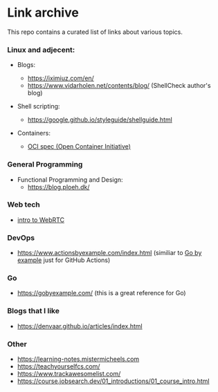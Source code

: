# Link archive

This repo contains a curated list of links about various topics.

### Linux and adjecent:

- Blogs:

  - https://iximiuz.com/en/
  - https://www.vidarholen.net/contents/blog/ (ShellCheck author's blog)

- Shell scripting:
  - https://google.github.io/styleguide/shellguide.html
- Containers:
  - [OCI spec (Open Container Initiative)](https://github.com/opencontainers/runtime-spec/blob/main/spec.md)

### General Programming
- Functional Programming and Design:
  - https://blog.ploeh.dk/
### Web tech

- [intro to WebRTC](https://www.html5rocks.com/en/tutorials/webrtc/basics/#toc-first)
### DevOps
- https://www.actionsbyexample.com/index.html (similiar to [Go by example](https://gobyexample.com) just for GitHub Actions)
### Go
- https://gobyexample.com/ (this is a great reference for Go)

### Blogs that I like

- https://denvaar.github.io/articles/index.html

### Other

- https://learning-notes.mistermicheels.com
- https://teachyourselfcs.com/
- https://www.trackawesomelist.com/
- https://course.jobsearch.dev/01_introductions/01_course_intro.html
